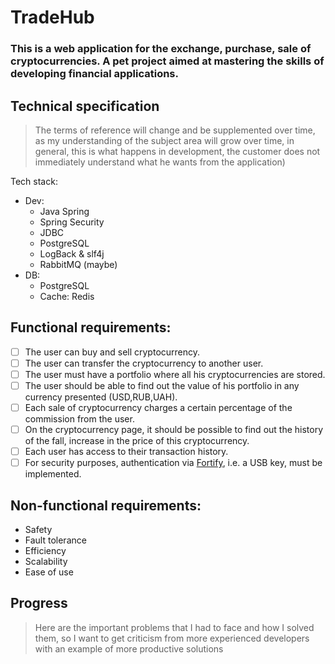 # TradeHub
### This is a web application for the exchange, purchase, sale of cryptocurrencies. A pet project aimed at mastering the skills of developing financial applications.

## Technical specification
> The terms of reference will change and be supplemented over time, as my understanding of the subject area will grow over time, in general, this is what happens in development, the customer does not immediately understand what he wants from the application)

Tech stack:
- Dev:
  - Java Spring
  - Spring Security
  - JDBC
  - PostgreSQL
  - LogBack & slf4j
  - RabbitMQ (maybe)
- DB:
  - PostgreSQL
  - Cache: Redis

## Functional requirements:
- [ ] The user can buy and sell cryptocurrency. 
- [ ] The user can transfer the cryptocurrency to another user.
- [ ] The user must have a portfolio where all his cryptocurrencies are stored.
- [ ] The user should be able to find out the value of his portfolio in any currency presented (USD,RUB,UAH).
- [ ] Each sale of cryptocurrency charges a certain percentage of the commission from the user.
- [ ] On the cryptocurrency page, it should be possible to find out the history of the fall, increase in the price of this cryptocurrency.
- [ ] Each user has access to their transaction history.
- [ ] For security purposes, authentication via [Fortify](https://github.com/fortify), i.e. a USB key, must be implemented.

## Non-functional requirements:
- Safety
- Fault tolerance
- Efficiency
- Scalability
- Ease of use

## Progress
> Here are the important problems that I had to face and how I solved them, so I want to get criticism from more experienced developers with an example of more productive solutions
